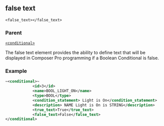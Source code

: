 ## false text

`<false_text></false_text>`


### Parent

[`<conditional>`][1]


The false text element provides the ability to define text that will be displayed in Composer Pro programming if a Boolean Conditional is false.

### Example


```xml
~<conditional>~
			<id>3</id>
			<name>BOOL_LIGHT_ON</name>
			<type>BOOL</type>
			<condition_statement> Light is On</condition_statement>
			<description> NAME Light is On is STRING</description>
			<true_text>True</true_text>
			<false_text>False</false_text>
</conditional>
```

[1]:	https://verbose-telegram-5004f902.pages.github.io/#conditionals-xml-conditional